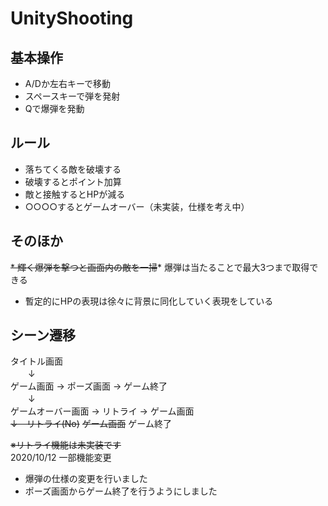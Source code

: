 # UnityShooting
## 基本操作
* A/Dか左右キーで移動
* スペースキーで弾を発射
* Qで爆弾を発動

## ルール
* 落ちてくる敵を破壊する
* 破壊するとポイント加算
* 敵と接触するとHPが減る
* ○○○○するとゲームオーバー（未実装，仕様を考え中）
## そのほか
~~* 輝く爆弾を撃つと画面内の敵を一掃~~* 爆弾は当たることで最大3つまで取得できる
* 暫定的にHPの表現は徐々に背景に同化していく表現をしている
## シーン遷移
タイトル画面  
　　↓  
ゲーム画面 → ポーズ画面 → ゲーム終了  
　　↓  
ゲームオーバー画面 → リトライ → ゲーム画面  
~~↓　リトライ(No)~~
~~ゲーム画面~~ ゲーム終了    

~~※リトライ機能は未実装です~~  
2020/10/12 一部機能変更  
* 爆弾の仕様の変更を行いました
* ポーズ画面からゲーム終了を行うようにしました
